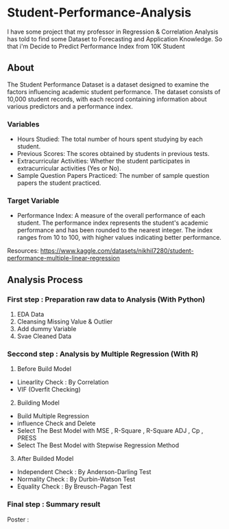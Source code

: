 # Student-Performance-Analysis  

I have some project that my professor in Regression & Correlation Analysis has told to find some Dataset to Forecasting and Application Knowledge. So that i'm Decide to Predict Performance Index from 10K Student  

## About
The Student Performance Dataset is a dataset designed to examine the factors influencing academic student performance. The dataset consists of 10,000 student records, with each record containing information about various predictors and a performance index.

### Variables
* Hours Studied: The total number of hours spent studying by each student.  
* Previous Scores: The scores obtained by students in previous tests.  
* Extracurricular Activities: Whether the student participates in extracurricular activities (Yes or No).  
* Sample Question Papers Practiced: The number of sample question papers the student practiced.  

### Target Variable
* Performance Index: A measure of the overall performance of each student. The performance index represents the student's academic performance and has been rounded to the nearest integer. The index ranges from 10 to 100, with higher values indicating better performance.

Resources: https://www.kaggle.com/datasets/nikhil7280/student-performance-multiple-linear-regression

## Analysis Process

### First step : Preparation raw data to Analysis (With Python)  
1) EDA Data
2) Cleansing Missing Value & Outlier
3) Add dummy Variable
4) Svae Cleaned Data

### Seccond step : Analysis by Multiple Regression (With R)
1) Before Build Model
* Linearlity Check : By Correlation
* VIF (Overfit Checking)

2) Building Model
* Build Multiple Regression
* influence Check and Delete
* Select The Best Model with MSE , R-Square , R-Square ADJ , Cp , PRESS
* Select The Best Model with Stepwise Regression Method

3) After Builded Model
* Independent Check : By Anderson-Darling Test
* Normality Check : By Durbin-Watson Test
* Equality Check : By Breusch-Pagan Test

### Final step : Summary result  

Poster :
